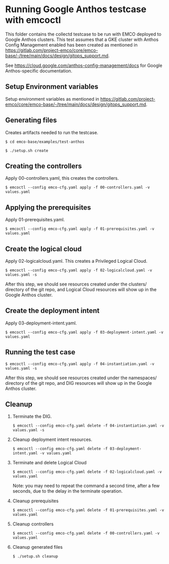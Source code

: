 [//]: # "SPDX-License-Identifier: Apache-2.0"
[//]: # "Copyright (c) 2020-2022 Intel Corporation"

# Running Google Anthos testcase with emcoctl

This folder contains the collectd testcase to be run with EMCO deployed to Google Anthos clusters. This test assumes that a GKE cluster with Anthos Config Management enabled has been created as mentioned in https://gitlab.com/project-emco/core/emco-base/-/tree/main/docs/design/gitops_support.md.

See https://cloud.google.com/anthos-config-management/docs for Google Anthos-specific documentation.

## Setup Environment variables

Setup environment variables as mentioned in https://gitlab.com/project-emco/core/emco-base/-/tree/main/docs/design/gitops_support.md.

## Generating files

Creates artifacts needed to run the testcase.

```
$ cd emco-base/examples/test-anthos
```
```
$ ./setup.sh create
```

## Creating the controllers

Apply 00-controllers.yaml, this creates the controllers.

```
$ emcoctl --config emco-cfg.yaml apply -f 00-controllers.yaml -v values.yaml
```

## Applying the prerequisites

Apply 01-prerequisites.yaml.

```
$ emcoctl --config emco-cfg.yaml apply -f 01-prerequisites.yaml -v values.yaml
```

## Create the logical cloud

Apply 02-logicalcloud.yaml. This creates a Privileged Logical Cloud.

```
$ emcoctl --config emco-cfg.yaml apply -f 02-logicalcloud.yaml -v values.yaml -s
```

After this step, we should see resources created under the clusters/ directory of the git repo, and Logical Cloud resources will show up in the Google Anthos cluster.

## Create the deployment intent

Apply 03-deployment-intent.yaml.

```
$ emcoctl --config emco-cfg.yaml apply -f 03-deployment-intent.yaml -v values.yaml
```

## Running the test case

```
$ emcoctl --config emco-cfg.yaml apply -f 04-instantiation.yaml -v values.yaml -s
```

After this step, we should see resources created under the namespaces/ directory of the git repo, and DIG resources will show up in the Google Anthos cluster.


## Cleanup

1. Terminate the DIG.

    ```
    $ emcoctl --config emco-cfg.yaml delete -f 04-instantiation.yaml -v values.yaml -s
    ```

2. Cleanup deployment intent resources.

    ```
    $ emcoctl --config emco-cfg.yaml delete -f 03-deployment-intent.yaml -v values.yaml
    ```

3. Terminate and delete Logical Cloud

    ```
    $ emcoctl --config emco-cfg.yaml delete -f 02-logicalcloud.yaml -v values.yaml
    ```

    Note: you may need to repeat the command a second time, after a few seconds, due to the delay in the terminate operation.

3. Cleanup prerequisites

    ```
    $ emcoctl --config emco-cfg.yaml delete -f 01-prerequisites.yaml -v values.yaml
    ```

4. Cleanup controllers

    ```
    $ emcoctl --config emco-cfg.yaml delete -f 00-controllers.yaml -v values.yaml
    ```

5. Cleanup generated files

    ```
    $ ./setup.sh cleanup
    ```
